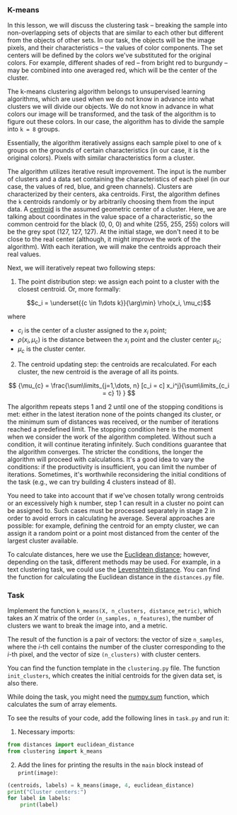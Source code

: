 ### K-means

In this lesson, we will discuss the clustering task – breaking the sample into non-overlapping sets of objects that are similar to each other but different from the objects of other sets. In our task, the objects will be the image pixels, and their characteristics – the values of color components. The set centers will be defined by the colors we've substituted for the original colors. For example, different shades of red – from bright red to burgundy – may be combined into one averaged red, which will be the center of the cluster.


The k-means clustering algorithm belongs to unsupervised learning algorithms, which are used when we do not know in advance into what clusters we will divide our objects. We do not know in advance in what colors our image will be transformed, and the task of the algorithm is to figure out these colors. In our case, the algorithm has to divide the sample into
`k = 8` groups.

Essentially, the algorithm iteratively assigns each sample pixel to one of `k` groups on the grounds of certain characteristics (in our case, it is the original colors). Pixels with similar characteristics form a cluster.

The algorithm utilizes iterative result improvement. The input is the number of clusters and a data set containing the characteristics of each pixel (in our case, the values of red, blue, and green channels). Clusters are characterized by their centers, aka centroids. First, the algorithm defines the `k` centroids randomly or by arbitrarily choosing them from the input data. A [centroid](https://en.wikipedia.org/wiki/Centroid) is the assumed geometric center of a cluster. Here, we are talking about coordinates in the value space of a characteristic, so the common centroid for the black (0, 0, 0) and white (255, 255, 255) colors will be the grey spot (127, 127, 127). At the initial stage, we don't need it to be close to the real center (although, it might improve the work of the algorithm). With each iteration, we will make the centroids approach their real values.

Next, we will iteratively repeat two following steps:

1. The point distribution step: we assign each point to a cluster with the closest centroid. Or, more formally:

$$c_i = \underset{{c \in 1\dots k}}{\arg\min}  \rho(x_i, \mu_c)$$

where
- $c_i$ is the center of a cluster assigned to the $x_i$ point;
- $\rho(x_i, \mu_c)$ is the distance between the $x_i$ point and the cluster center $\mu_c$;
- $\mu_{c}$ is the cluster center.

2. The centroid updating step: the centroids are recalculated. For each cluster, the new centroid is the average of all its points.

$$ {\mu_{c} = \frac{\sum\limits_{j=1,\dots, n} [c_i = c] x_i^j}{\sum\limits_{c_i = c} 1} } $$


The algorithm repeats steps 1 and 2 until one of the stopping conditions is met: either in the latest iteration none of the points changed its cluster, or the minimum sum of distances was received, or the number of iterations reached a predefined limit. The stopping condition here is the moment when we consider the work of the algorithm completed. Without such a condition, it will continue iterating infinitely.
Such conditions guarantee that the algorithm converges. The stricter the conditions, the longer the algorithm will proceed with calculations. It's a good idea to vary the conditions: if the productivity is insufficient, you can limit the number of iterations. Sometimes, it's worthwhile reconsidering the initial conditions of the task (e.g., we can try building 4 clusters instead of 8).

You need to take into account that if we've chosen totally wrong centroids or an excessively high `k` number, step 1 can result in a cluster no point can be assigned to. Such cases must be processed separately in stage 2 in order to avoid errors in calculating he average. Several approaches are possible: for example, defining the centroid for an empty cluster, we can assign it a random point or a point most distanced from the center of the largest cluster available.

To calculate distances, here we use the [Euclidean distance](https://en.wikipedia.org/wiki/Euclidean_distance); however, depending on the task, different methods may be used. For example, in a text clustering task, we could use the [Levenshtein distance](https://en.wikipedia.org/wiki/Levenshtein_distance). You can find the function for calculating the Euclidean distance in the `distances.py` file.



### Task

Implement the function `k_means(X, n_clusters, distance_metric)`, which takes an $X$ matrix of the order `(n_samples, n_features)`, the number of clusters we want to break the image into, and a metric.

The result of the function is a pair of vectors: the vector of size `n_samples`, where the $i$-th cell contains the number of the cluster corresponding to the $i$-th pixel, and the vector of size `(n_clusters)` with cluster centers.

You can find the function template in the `clustering.py` file. The function `init_clusters`, which creates the initial centroids for the given data set, is also there.

While doing the task, you might need the [numpy.sum](https://numpy.org/doc/1.18/reference/generated/numpy.sum.html) function, which calculates the sum of array elements.

To see the results of your code, add the following lines in `task.py` and run it:
1. Necessary imports:
 ```python
from distances import euclidean_distance
from clustering import k_means  
```
2. Add the lines for printing the results in the `main` block instead of `print(image)`:
```python
(centroids, labels) = k_means(image, 4, euclidean_distance)
print("Cluster centers:")
for label in labels:
    print(label)
```

